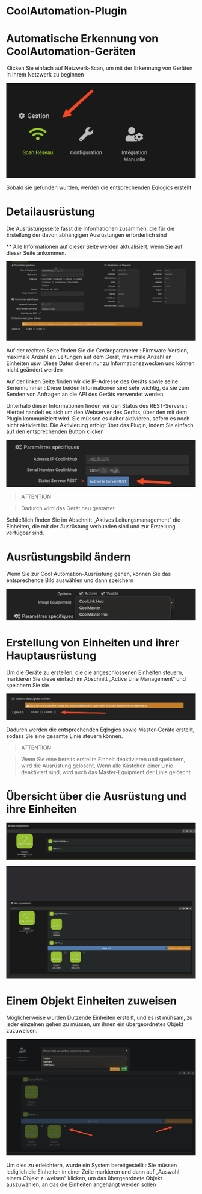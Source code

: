 # CoolAutomation-Plugin




# Automatische Erkennung von CoolAutomation-Geräten


Klicken Sie einfach auf Netzwerk-Scan, um mit der Erkennung von Geräten in Ihrem Netzwerk zu beginnen


![scanNetwok](./images/scanNetwork.png)


Sobald sie gefunden wurden, werden die entsprechenden Eqlogics erstellt




# Detailausrüstung


Die Ausrüstungsseite fasst die Informationen zusammen, die für die Erstellung der davon abhängigen Ausrüstungen erforderlich sind

** Alle Informationen auf dieser Seite werden aktualisiert, wenn Sie auf dieser Seite ankommen.


![eqlogicMain](./images/eqlogicMain.png)

Auf der rechten Seite finden Sie die Geräteparameter : Firmware-Version, maximale Anzahl an Leitungen auf dem Gerät, maximale Anzahl an Einheiten usw.
Diese Daten dienen nur zu Informationszwecken und können nicht geändert werden



Auf der linken Seite finden wir die IP-Adresse des Geräts sowie seine Seriennummer : Diese beiden Informationen sind sehr wichtig, da sie zum Senden von Anfragen an die API des Geräts verwendet werden. 


Unterhalb dieser Informationen finden wir den Status des REST-Servers : Hierbei handelt es sich um den Webserver des Geräts, über den mit dem Plugin kommuniziert wird. Sie müssen es daher aktivieren, sofern es noch nicht aktiviert ist. 
Die Aktivierung erfolgt über das Plugin, indem Sie einfach auf den entsprechenden Button klicken

![activateRestServer](./images/activateRestServer.png)

> ATTENTION

> Dadurch wird das Gerät neu gestartet


Schließlich finden Sie im Abschnitt „Aktives Leitungsmanagement“ die Einheiten, die mit der Ausrüstung verbunden sind und zur Erstellung verfügbar sind.



# Ausrüstungsbild ändern

Wenn Sie zur Cool Automation-Ausrüstung gehen, können Sie das entsprechende Bild auswählen und dann speichern

![chooseImg](./images/chooseImg.png)


# Erstellung von Einheiten und ihrer Hauptausrüstung

Um die Geräte zu erstellen, die die angeschlossenen Einheiten steuern, markieren Sie diese einfach im Abschnitt „Active Line Management“ und speichern Sie sie

![checkboxLines](./images/checkboxLines.png)

Dadurch werden die entsprechenden Eqlogics sowie Master-Geräte erstellt, sodass Sie eine gesamte Linie steuern können.

> ATTENTION

> Wenn Sie eine bereits erstellte Einheit deaktivieren und speichern, wird die Ausrüstung gelöscht. 
> Wenn alle Kästchen einer Linie deaktiviert sind, wird auch das Master-Equipment der Linie gelöscht


# Übersicht über die Ausrüstung und ihre Einheiten

![linesCreated](./images/linesCreated.png)


![detailsChilds](./images/detailsChilds.png)





# Einem Objekt Einheiten zuweisen


Möglicherweise wurden Dutzende Einheiten erstellt, und es ist mühsam, zu jeder einzelnen gehen zu müssen, um ihnen ein übergeordnetes Objekt zuzuweisen. 

![attribuateObjects](./images/attribuateObjects.png)

Um dies zu erleichtern, wurde ein System bereitgestellt : Sie müssen lediglich die Einheiten in einer Zeile markieren und dann auf „Auswahl einem Objekt zuweisen“ klicken, um das übergeordnete Objekt auszuwählen, an das die Einheiten angehängt werden sollen


